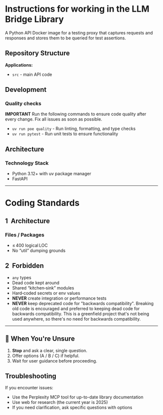 # Instructions for working in the LLM Bridge Library

A Python API Docker image for a testing proxy that captures requests and responses and stores them to be queried for test assertions.

## Repository Structure

**Applications:**

- `src` - main API code

## Development

### Quality checks

**IMPORTANT** Run the following commands to ensure code quality after every change. Fix all issues as soon as possible.

- `uv run poe quality` - Run linting, formatting, and type checks
- `uv run pytest` - Run unit tests to ensure functionality

## Architecture

### Technology Stack

- Python 3.12+ with uv package manager
- FastAPI

---

# Coding Standards

## 1  Architecture

### Files / Packages

- ≤ 400 logical LOC
- No “util” dumping grounds

## 2  Forbidden

- `any` types
- Dead code kept around
- Shared “kitchen‑sink” modules
- Hard‑coded secrets or env values
- **NEVER** create integration or performance tests
- **NEVER** keep deprecated code for "backwards compatibility". Breaking old code is encouraged and preferred to keeping dead code for backwards compatibility. This is a greenfield project that's not being used anywhere, so there's no need for backwards compatibility.

---

## 🤔 When You're Unsure

1. **Stop** and ask a clear, single question.
2. Offer options (A / B / C) if helpful.
3. Wait for user guidance before proceeding.

## Troubleshooting

If you encounter issues:

- Use the Perplexity MCP tool for up-to-date library documentation
- Use web for research (the current year is 2025)
- If you need clarification, ask specific questions with options
